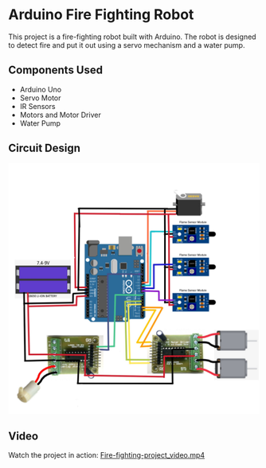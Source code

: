 # Arduino Fire Fighting Robot

This project is a fire-fighting robot built with Arduino. The robot is designed to detect fire and put it out using a servo mechanism and a water pump.

## Components Used
- Arduino Uno
- Servo Motor
- IR Sensors
- Motors and Motor Driver
- Water Pump

## Circuit Design
![Circuit Design](fire%20fighting%20robot%20.jpg)  <!-- Updated path to handle spaces -->

## Video
Watch the project in action: [Fire-fighting-project_video.mp4](Fire-fighting-project_video.mp4)  <!-- Ensure file name matches exactly -->
